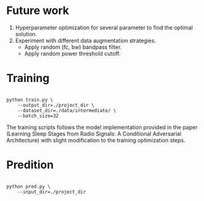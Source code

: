 # Future work
1. Hyperparameter optimization for several parameter to find the optimal solution.
2. Experiment with different data augmentation strategies.
    * Apply random (fc, bw) bandpass filter.
    * Apply random power threshold cutoff.


# Training

```shell

python train.py \
    --output_dir=./project_dir \
    --dataset_dir=./data/intermediate/ \
    --batch_size=32
```

The training scripts follows the model implementation provided in the paper (Learning Sleep Stages from Radio Signals: A Conditional Adversarial Architecture) with slight modification to the training optimization steps.

# Predition

```shell

python pred.py \
    --input_dir=./project_dir
```
